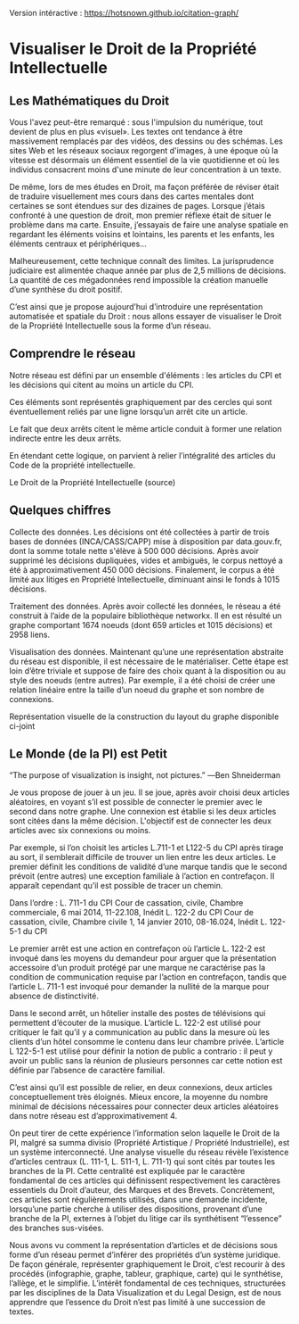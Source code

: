Version intéractive : https://hotsnown.github.io/citation-graph/
 
# Visualiser le Droit de la Propriété Intellectuelle

## Les Mathématiques du Droit

Vous l'avez peut-être remarqué : sous l'impulsion du numérique, tout devient de plus en plus «visuel». Les textes ont tendance à être massivement remplacés par des vidéos, des dessins ou des schémas. Les sites Web et les réseaux sociaux regorgent d'images, à une époque où la vitesse est désormais un élément essentiel de la vie quotidienne et où les individus consacrent moins d'une minute de leur concentration à un texte.

De même, lors de mes études en Droit, ma façon préférée de réviser était de traduire visuellement mes cours dans des cartes mentales dont certaines se sont étendues sur des dizaines de pages. Lorsque j’étais confronté à une question de droit, mon premier réflexe était de situer le problème dans ma carte. Ensuite, j’essayais de faire une analyse spatiale en regardant les éléments voisins et lointains, les parents et les enfants, les éléments centraux et périphériques…

Malheureusement, cette technique connaît des limites. La jurisprudence judiciaire est alimentée chaque année par plus de 2,5 millions de décisions. La quantité de ces mégadonnées rend impossible la création manuelle d’une synthèse du droit positif.

C’est ainsi que je propose aujourd’hui d’introduire une représentation automatisée et spatiale du Droit : nous allons essayer de visualiser le Droit de la Propriété Intellectuelle sous la forme d’un réseau.


## Comprendre le réseau

Notre réseau est défini par un ensemble d'éléments : les articles du CPI et les décisions qui citent au moins un article du CPI. 

Ces éléments sont représentés graphiquement par des cercles qui sont éventuellement reliés par une ligne lorsqu’un arrêt cite un article.

Le fait que deux arrêts citent le même article conduit à former une relation indirecte entre les deux arrêts.

En étendant cette logique, on parvient à relier l’intégralité des articles du Code de la propriété intellectuelle.

Le Droit de la Propriété Intellectuelle (source)

## Quelques chiffres

Collecte des données. Les décisions ont été collectées à partir de trois bases de données (INCA/CASS/CAPP) mise à disposition par data.gouv.fr, dont la somme totale nette s'élève à 500 000 décisions. Après avoir supprimé les décisions dupliquées, vides et ambiguës, le corpus nettoyé a été à approximativement 450 000 décisions. Finalement, le corpus a été limité aux litiges en Propriété Intellectuelle, diminuant ainsi le fonds à 1015 décisions.

Traitement des données. Après avoir collecté les données, le réseau a été construit à l’aide de la populaire bibliothèque networkx. Il en est résulté un graphe comportant 1674 noeuds (dont 659 articles et 1015 décisions) et 2958 liens.

Visualisation des données. Maintenant qu’une une représentation abstraite du réseau est disponible, il est nécessaire de le matérialiser. Cette étape est loin d’être triviale et suppose de faire des choix quant à la disposition ou au style des noeuds (entre autres). Par exemple, il a été choisi de créer une relation linéaire entre la taille d’un noeud du graphe et son nombre de connexions. 

Représentation visuelle de la construction du layout du graphe disponible ci-joint

## Le Monde (de la PI) est Petit

“The purpose of visualization is insight, not pictures.”
―Ben Shneiderman

Je vous propose de jouer à un jeu. Il se joue, après avoir choisi deux articles aléatoires, en voyant s’il est possible de connecter le premier avec le second dans notre graphe. Une connexion est établie si les deux articles sont citées dans la même décision. L'objectif est de connecter les deux articles avec six connexions ou moins.

Par exemple, si l’on choisit les articles L.711-1 et L122-5 du CPI après tirage au sort, il semblerait difficile de trouver un lien entre les deux articles. Le premier définit les conditions de validité d’une marque tandis que le second prévoit (entre autres) une exception familiale à l’action en contrefaçon. Il apparaît cependant qu’il est possible de tracer un chemin.

Dans l’ordre :
L. 711-1 du CPI
Cour de cassation, civile, Chambre commerciale, 6 mai 2014, 11-22.108, Inédit
L. 122-2 du CPI
Cour de cassation, civile, Chambre civile 1, 14 janvier 2010, 08-16.024, Inédit
L. 122-5-1 du CPI

Le premier arrêt est une action en contrefaçon où l’article L. 122-2 est invoqué dans les moyens du demandeur pour arguer que la présentation accessoire d’un produit protégé par une marque ne caractérise pas la condition de communication requise par l’action en contrefaçon, tandis que l’article L. 711-1 est invoqué pour demander la nullité de la marque pour absence de distinctivité.

Dans le second arrêt, un hôtelier installe des postes de télévisions qui permettent d’écouter de la musique. L’article L. 122-2 est utilisé pour critiquer le fait qu’il y a communication au public dans la mesure où les clients d’un hôtel consomme le contenu dans leur chambre privée. L’article L 122-5-1 est utilisé pour définir la notion de public a contrario : il peut y avoir un public sans la réunion de plusieurs personnes car cette notion est définie par l’absence de caractère familial.

C’est ainsi qu’il est possible de relier, en deux connexions, deux articles conceptuellement très éloignés. Mieux encore, la moyenne du nombre minimal de décisions nécessaires pour connecter deux articles aléatoires dans notre réseau est d’approximativement 4. 

On peut tirer de cette expérience l’information selon laquelle le Droit de la PI, malgré sa summa divisio (Propriété Artistique / Propriété Industrielle), est un système interconnecté. Une analyse visuelle du réseau révèle l’existence d’articles centraux (L. 111-1, L. 511-1, L. 711-1) qui sont cités par toutes les branches de la PI. Cette centralité est expliquée par le caractère fondamental de ces articles qui définissent respectivement les caractères essentiels du Droit d’auteur, des Marques et des Brevets. Concrètement, ces articles sont régulièrements utilisés, dans une demande incidente, lorsqu’une partie cherche à utiliser des dispositions, provenant d’une branche de la PI, externes à l’objet du litige car ils synthétisent “l’essence” des branches sus-visées.

Nous avons vu comment la représentation d’articles et de décisions sous forme d’un réseau permet d’inférer des propriétés d’un système juridique. De façon générale, représenter graphiquement le Droit, c’est recourir à des procédés (infographie, graphe, tableur, graphique, carte) qui le synthétise, l’allège, et le simplifie. L’intérêt fondamental de ces techniques, structurées par les disciplines de la Data Visualization et du Legal Design, est de nous apprendre que l’essence du Droit n’est pas limité à une succession de textes.
